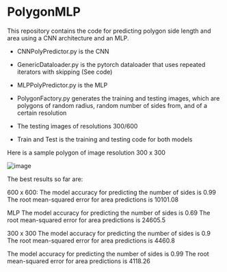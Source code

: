 # PolygonMLP

This repository contains the code for predicting polygon side length and area using a CNN architecture and an MLP. 

- CNNPolyPredictor.py is the CNN

- GenericDataloader.py is the pytorch dataloader that uses repeated iterators with skipping (See code)

- MLPPolyPredictor.py is the MLP 

- PolygonFactory.py generates the training and testing images, which are polygons of random radius, random number of sides from, and of a certain resolution

- The testing images of resolutions 300/600 

- Train and Test is the training and testing code for both models

Here is a sample polygon of image resolution 300 x 300

![image](https://user-images.githubusercontent.com/23439776/125388360-5ca21a80-e36d-11eb-9d4c-1ee62b7ec6e3.png)

The best results so far are:

600 x 600:
The model accuracy for predicting the number of sides is 0.99
The root mean-squared error for area predictions is 10101.08

MLP
The model accuracy for predicting the number of sides is 0.69
The root mean-squared error for area predictions is 24605.5


300 x 300
The model accuracy for predicting the number of sides is 0.9
The root mean-squared error for area predictions is 4460.8

The model accuracy for predicting the number of sides is 0.99
The root mean-squared error for area predictions is 4118.26
